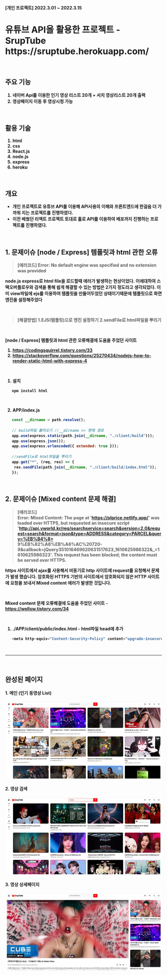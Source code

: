 <b>[개인 프로젝트] 2022.3.01 ~ 2022.3.15


  <h1> 유튜브 API을 활용한 프로젝트 - SrupTube </br> https://sruptube.herokuapp.com/</h1>
  
  </br>
  
## 주요 기능 
  1. 네이버 Api를 이용한 인기 영상 리스트 20개 + 서치 영상리스트 20개 출력
  2. 영상페이지 이동 후 영상시청 가능
  
</br>
  
## 활용 기술
  1. html
  2. css
  3. React.js
  4. node.js
  5. express
  6. heroku


</br>

## 개요 
- 개인 프로젝트로 유튜브 API를 이용해 API사용의 이해와 프론트엔드에 한걸음 더 가까워 지는 프로젝트를 진행하였다.
- 이전 배웠던 리액트 프로젝트 토대로 홀로 API를 이용하여 배포까지 진행하는 프로젝트를 진행하였다.
 

</br>

## 1. 문제이슈 [node / Express] 템플릿과 html 관한 오류 

> 
> [에러코드] 
> Error: No default engine was specified and no extension was provided
> 


node.js express로 html file을 로드할때 에러가 발생하는 현상이었다. 
이에대하여 스택오버플로우와 검색을 통해 쉽게 해결할 수 있는 방법은 2가지 정도라고 생각되었다.
이미 view파일에 ejs를 이용하여 템플릿을 만들어두었던 상태이기때문에 탬플릿으로 화면엔진을 설정해주었다

</br>

> 
> [해결방법] 
> 1.EJS(탬플릿)으로 엔진 설정하기   2.sendFile로 html파일을 뿌리기
> 



</br>

[node / Express] 템플릿과 html 관한 오류해결에 도움을 주었던 사이트 
1. https://codingsquirrel.tistory.com/33
2. https://stackoverflow.com/questions/25270434/nodejs-how-to-render-static-html-with-express-4

</br> 

1. 설치
 ```javascript
    npm install html
 ```
 
 </br> 
 
 2. APP/index.js
 ```javascript
    const __dirname = path.resolve();
    
    // build파일 불러오기 //__dirname => 현재 경로
    app.use(express.static(path.join(__dirname, "./client/build"))); 
    app.use(express.json());
    app.use(express.urlencoded({ extended: true }));
    
    //sendFile로 html파일을 뿌리기
    app.get("*", (req, res) => {
     res.sendFile(path.join(__dirname, "./client/build/index.html"));
    });
 ```

</br>


## 2. 문제이슈 [Mixed content 문제 해결]

> 
> [에러코드] </br>
> Error: Mixed Content: The page at 'https://plprice.netlify.app/' was loaded over HTTPS, but requested an insecure script </br>
>'http://api.vworld.kr/req/searchservice=search&version=2.0&request=search&format=json&type=ADDRESS&category=PARCEL&query=%EB%B4%8>  
> 9%EB%82%A8%EB%A6%AC%20720-9&callback=jQuery351016469620631517623_1610625986322&_=1610625986323'. 
> This request has been blocked; the content must be served over HTTPS.
> 


https 사이트에서 ajax를 사용해서 비동기로 http 사이트에 request를 요청해서 문제가 발생 했습니다. 암호화된 HTTPS 기반의 사이트에서 암호화되지 않은 HTTP 사이트에 요청을 보내서 Mixed content 에러가 발생한 것입니다.

</br>


Mixed content 문제 오류해결에 도움을 주었던 사이트 - https://wellsw.tistory.com/34


</br> 

1. ./APP/client/public/index.html - html파일 head에 추가
 ```javascript
    <meta http-equiv="Content-Security-Policy" content="upgrade-insecure-requests" />
 ```
 
</br>

--------------------------------------------

</br>
 
 ## 완성된 페이지
 
#### 1. 메인 (인기 동영상 List)
![메인](images/main.png)
 
#### 2. 영상 검색
![영상 검색](images/search.png)
  
#### 3. 영상 상세페이지
![영상 상세페이지](images/detail.png)
   


 
